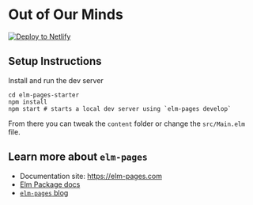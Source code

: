 # Out of Our Minds

[![Deploy to Netlify](https://www.netlify.com/img/deploy/button.svg)](https://app.netlify.com/start/deploy?repository=https://github.com/bdukes/out-of-our-minds)

## Setup Instructions

Install and run the dev server

```
cd elm-pages-starter
npm install
npm start # starts a local dev server using `elm-pages develop`
```

From there you can tweak the `content` folder or change the `src/Main.elm` file.


## Learn more about `elm-pages`

- Documentation site: https://elm-pages.com
- [Elm Package docs](https://package.elm-lang.org/packages/dillonkearns/elm-pages/latest/)
- [`elm-pages` blog](https://elm-pages.com/blog)
